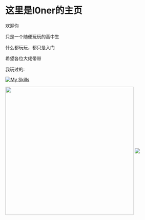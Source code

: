 # 这里是l0ner的主页

欢迎你

只是一个随便玩玩的高中生

什么都玩玩，都只是入门

希望各位大佬带带

我玩过的:

[![My Skills](https://skillicons.dev/icons?i=cpp,arduino,html,css,php,kali,linux,py,qt,pr,ps)](https://skillicons.dev)

<img align="center" width="400" src="https://github-readme-stats.vercel.app/api?username=l0nerchen&theme=transparent&include_all_commits=true&show_icons=true&hide_border=true" />
<img align="center" src="https://github-readme-stats.vercel.app/api/wakatime?username=l0ner&theme=transparent&hide_border=true&layout=compact&langs_count=22" />
